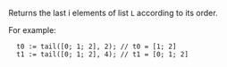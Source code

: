 Returns the last i elements of list `L` according to its order.

For example:
```archetype
  t0 := tail([0; 1; 2], 2); // t0 = [1; 2]
  t1 := tail([0; 1; 2], 4); // t1 = [0; 1; 2]
```
